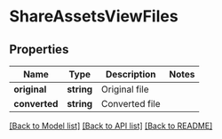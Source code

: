 # ShareAssetsViewFiles

## Properties
Name | Type | Description | Notes
------------ | ------------- | ------------- | -------------
**original** | **string** | Original file | 
**converted** | **string** | Converted file | 

[[Back to Model list]](../README.md#documentation-for-models) [[Back to API list]](../README.md#documentation-for-api-endpoints) [[Back to README]](../README.md)


